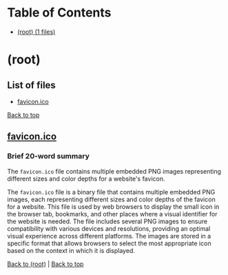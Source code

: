 # Table of Contents

- [(root) (1 files)](#root)
# (root)

## List of files

- [favicon.ico](#faviconico)

[Back to top](#table-of-contents)

## [favicon.ico](favicon.ico)

### Brief 20-word summary
The `favicon.ico` file contains multiple embedded PNG images representing different sizes and color depths for a website's favicon.

The `favicon.ico` file is a binary file that contains multiple embedded PNG images, each representing different sizes and color depths of the favicon for a website. This file is used by web browsers to display the small icon in the browser tab, bookmarks, and other places where a visual identifier for the website is needed. The file includes several PNG images to ensure compatibility with various devices and resolutions, providing an optimal visual experience across different platforms. The images are stored in a specific format that allows browsers to select the most appropriate icon based on the context in which it is displayed.

[Back to (root)](#root) | [Back to top](#table-of-contents)

